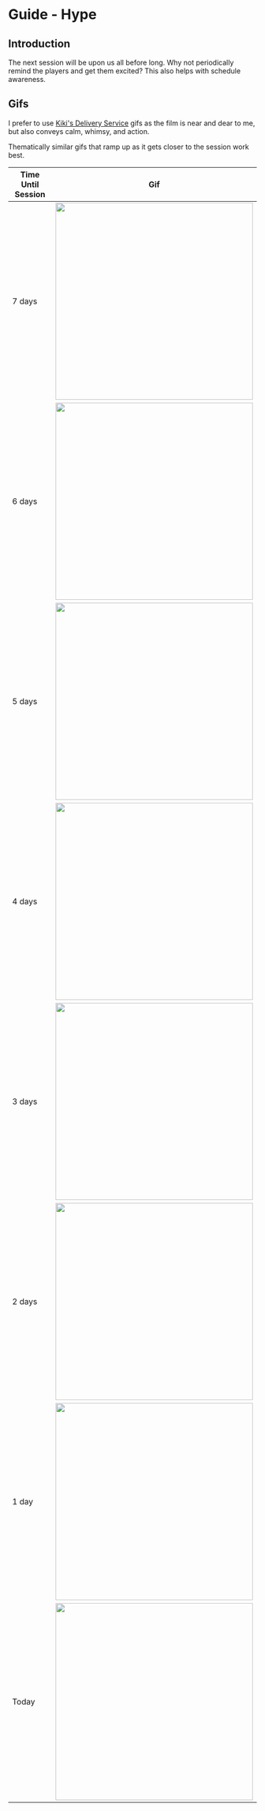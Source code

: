 # Guide - Hype

## Introduction

The next session will be upon us all before long. Why not periodically remind the players and get them excited? This also helps with schedule awareness.

## Gifs

I prefer to use [Kiki's Delivery Service](https://en.wikipedia.org/wiki/Kiki%27s_Delivery_Service) gifs as the film is near and dear to me, but also conveys calm, whimsy, and action.

Thematically similar gifs that ramp up as it gets closer to the session work best.

| Time Until Session | Gif |
| --- |:---:|
| 7 days | <img src="https://c.tenor.com/P42_aeznb9kAAAAC/kikis-delivery-service.gif" width="400"> |
| 6 days | <img src="http://images6.fanpop.com/image/photos/41600000/Kiki-kikis-delivery-service-41607535-540-300.gif" width="400"> |
| 5 days | <img src="https://c.tenor.com/pn584BmmIyUAAAAC/kikis-delivery-service-fly.gif" width="400"> |
| 4 days | <img src="https://c.tenor.com/S1JngCDSBQAAAAAC/kikis-delivery-service-wave.gif" width="400"> |
| 3 days | <img src="https://c.tenor.com/vsEPnB3jmVoAAAAd/kikis-delivery-service-ghibli.gif" width="400"> |
| 2 days | <img src="https://64.media.tumblr.com/bc7f65cc25eae9e557c80e90c434ca38/tumblr_p3ab8z84Yi1wmhvwpo1_500.gif" width="400"> |
| 1 day | <img src="https://blog.lootcrate.com/wp-content/uploads/2020/01/giphy-24.gif" width="400"> |
| Today | <img src="https://media1.giphy.com/media/k04WlBzKhpd04/giphy.gif" width="400"> |
